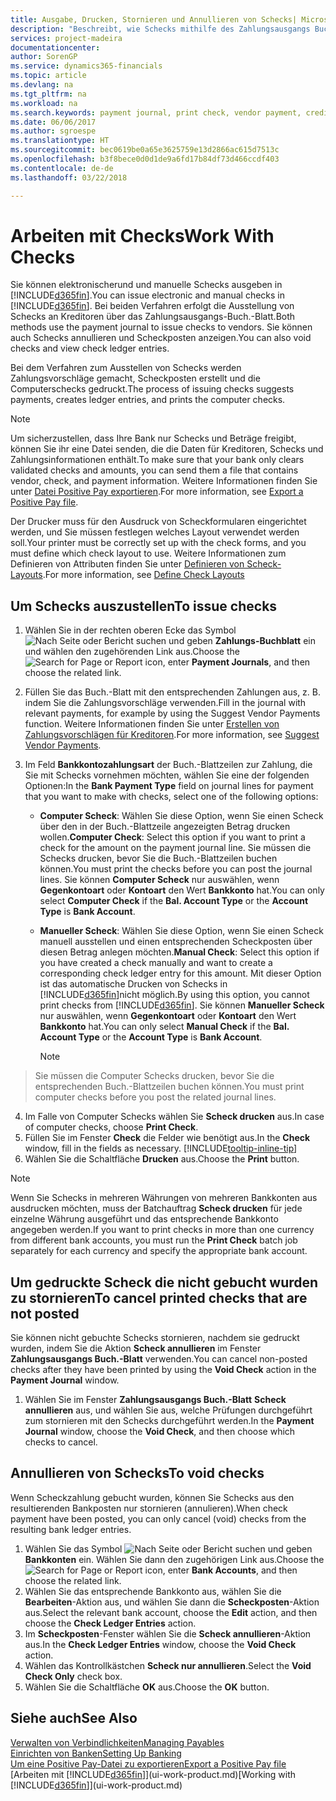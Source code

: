 ```yaml
---
title: Ausgabe, Drucken, Stornieren und Annullieren von Schecks| Microsoft Docs
description: "Beschreibt, wie Schecks mithilfe des Zahlungsausgangs Buch.-Blattes, ausgegeben, gedruckt oder annulliert werden oder wie Check-Sachposteneinträge in Finance and Operations, Business edition angezeigt werden."
services: project-madeira
documentationcenter: 
author: SorenGP
ms.service: dynamics365-financials
ms.topic: article
ms.devlang: na
ms.tgt_pltfrm: na
ms.workload: na
ms.search.keywords: payment journal, print check, vendor payment, creditor, debt, balance due, AP
ms.date: 06/06/2017
ms.author: sgroespe
ms.translationtype: HT
ms.sourcegitcommit: bec0619be0a65e3625759e13d2866ac615d7513c
ms.openlocfilehash: b3f8bece0d0d1de9a6fd17b84df73d466ccdf403
ms.contentlocale: de-de
ms.lasthandoff: 03/22/2018

---
```

# <a name="work-with-checks"></a><span data-ttu-id="3a38e-103">Arbeiten mit Checks</span><span class="sxs-lookup"><span data-stu-id="3a38e-103">Work With Checks</span></span>
<span data-ttu-id="3a38e-104">Sie können elektronischerund und manuelle Schecks ausgeben in [!INCLUDE[d365fin](includes/d365fin_md.md)].</span><span class="sxs-lookup"><span data-stu-id="3a38e-104">You can issue electronic and manual checks in [!INCLUDE[d365fin](includes/d365fin_md.md)].</span></span> <span data-ttu-id="3a38e-105">Bei beiden Verfahren erfolgt die Ausstellung von Schecks an Kreditoren über das Zahlungsausgangs-Buch.-Blatt.</span><span class="sxs-lookup"><span data-stu-id="3a38e-105">Both methods use the payment journal to issue checks to vendors.</span></span> <span data-ttu-id="3a38e-106">Sie können auch Schecks annullieren und Scheckposten anzeigen.</span><span class="sxs-lookup"><span data-stu-id="3a38e-106">You can also void checks and view check ledger entries.</span></span>

<span data-ttu-id="3a38e-107">Bei dem Verfahren zum Ausstellen von Schecks werden Zahlungsvorschläge gemacht, Scheckposten erstellt und die Computerschecks gedruckt.</span><span class="sxs-lookup"><span data-stu-id="3a38e-107">The process of issuing checks suggests payments, creates ledger entries, and prints the computer checks.</span></span>

> [!NOTE]  
>   <span data-ttu-id="3a38e-108">Um sicherzustellen, dass Ihre Bank nur Schecks und Beträge freigibt, können Sie ihr eine Datei senden, die die Daten für Kreditoren, Schecks und Zahlungsinformationen enthält.</span><span class="sxs-lookup"><span data-stu-id="3a38e-108">To make sure that your bank only clears validated checks and amounts, you can send them a file that contains vendor, check, and payment information.</span></span> <span data-ttu-id="3a38e-109">Weitere Informationen finden Sie unter [Datei Positive Pay exportieren](finance-how-positive-pay.md).</span><span class="sxs-lookup"><span data-stu-id="3a38e-109">For more information, see [Export a Positive Pay file](finance-how-positive-pay.md).</span></span>

<span data-ttu-id="3a38e-110">Der Drucker muss für den Ausdruck von Scheckformularen eingerichtet werden, und Sie müssen festlegen welches Layout verwendet werden soll.</span><span class="sxs-lookup"><span data-stu-id="3a38e-110">Your printer must be correctly set up with the check forms, and you must define which check layout to use.</span></span> <span data-ttu-id="3a38e-111">Weitere Informationen zum Definieren von Attributen finden Sie unter [Definieren von Scheck-Layouts](finance-how-define-check-layouts.md).</span><span class="sxs-lookup"><span data-stu-id="3a38e-111">For more information, see [Define Check Layouts](finance-how-define-check-layouts.md)</span></span>

## <a name="to-issue-checks"></a><span data-ttu-id="3a38e-112">Um Schecks auszustellen</span><span class="sxs-lookup"><span data-stu-id="3a38e-112">To issue checks</span></span>
1. <span data-ttu-id="3a38e-113">Wählen Sie in der rechten oberen Ecke das Symbol ![Nach Seite oder Bericht suchen](media/ui-search/search_small.png "Nach Seite oder Bericht suchen") und geben **Zahlungs-Buchblatt** ein und wählen den zugehörenden Link aus.</span><span class="sxs-lookup"><span data-stu-id="3a38e-113">Choose the ![Search for Page or Report](media/ui-search/search_small.png "Search for Page or Report icon") icon, enter **Payment Journals**, and then choose the related link.</span></span>
2. <span data-ttu-id="3a38e-114">Füllen Sie das Buch.-Blatt mit den entsprechenden Zahlungen aus, z. B. indem Sie die Zahlungsvorschläge verwenden.</span><span class="sxs-lookup"><span data-stu-id="3a38e-114">Fill in the journal with relevant payments, for example by using the Suggest Vendor Payments function.</span></span> <span data-ttu-id="3a38e-115">Weitere Informationen finden Sie unter [Erstellen von Zahlungsvorschlägen für Kreditoren](payables-how-suggest-vendor-payments.md).</span><span class="sxs-lookup"><span data-stu-id="3a38e-115">For more information, see [Suggest Vendor Payments](payables-how-suggest-vendor-payments.md).</span></span>
3. <span data-ttu-id="3a38e-116">Im Feld **Bankkontozahlungsart** der Buch.-Blattzeilen zur Zahlung, die Sie mit Schecks vornehmen möchten, wählen Sie eine der folgenden Optionen:</span><span class="sxs-lookup"><span data-stu-id="3a38e-116">In the **Bank Payment Type** field on journal lines for payment that you want to make with checks, select one of the following options:</span></span>

   * <span data-ttu-id="3a38e-117">**Computer Scheck**: Wählen Sie diese Option, wenn Sie einen Scheck über den in der Buch.-Blattzeile angezeigten Betrag drucken wollen.</span><span class="sxs-lookup"><span data-stu-id="3a38e-117">**Computer Check**: Select this option if you want to print a check for the amount on the payment journal line.</span></span> <span data-ttu-id="3a38e-118">Sie müssen die Schecks drucken, bevor Sie die Buch.-Blattzeilen buchen können.</span><span class="sxs-lookup"><span data-stu-id="3a38e-118">You must print the checks before you can post the journal lines.</span></span> <span data-ttu-id="3a38e-119">Sie können **Computer Scheck** nur auswählen, wenn **Gegenkontoart** oder **Kontoart** den Wert **Bankkonto** hat.</span><span class="sxs-lookup"><span data-stu-id="3a38e-119">You can only select **Computer Check** if the **Bal. Account Type** or the **Account Type** is **Bank Account**.</span></span>
   * <span data-ttu-id="3a38e-120">**Manueller Scheck**: Wählen Sie diese Option, wenn Sie einen Scheck manuell ausstellen und einen entsprechenden Scheckposten über diesen Betrag anlegen möchten.</span><span class="sxs-lookup"><span data-stu-id="3a38e-120">**Manual Check**: Select this option if you have created a check manually and want to create a corresponding check ledger entry for this amount.</span></span> <span data-ttu-id="3a38e-121">Mit dieser Option ist das automatische Drucken von Schecks in [!INCLUDE[d365fin](includes/d365fin_md.md)]nicht möglich.</span><span class="sxs-lookup"><span data-stu-id="3a38e-121">By using this option, you cannot print checks from [!INCLUDE[d365fin](includes/d365fin_md.md)].</span></span> <span data-ttu-id="3a38e-122">Sie können **Manueller Scheck** nur auswählen, wenn **Gegenkontoart** oder **Kontoart** den Wert **Bankkonto** hat.</span><span class="sxs-lookup"><span data-stu-id="3a38e-122">You can only select **Manual Check** if the **Bal. Account Type** or the **Account Type** is **Bank Account**.</span></span>

     > [!NOTE]  
>   <span data-ttu-id="3a38e-123">Sie müssen die Computer Schecks drucken, bevor Sie die entsprechenden Buch.-Blattzeilen buchen können.</span><span class="sxs-lookup"><span data-stu-id="3a38e-123">You must print computer checks before you post the related journal lines.</span></span>
4. <span data-ttu-id="3a38e-124">Im Falle von Computer Schecks wählen Sie **Scheck drucken** aus.</span><span class="sxs-lookup"><span data-stu-id="3a38e-124">In case of computer checks, choose **Print Check**.</span></span>
5. <span data-ttu-id="3a38e-125">Füllen Sie im Fenster **Check** die Felder wie benötigt aus.</span><span class="sxs-lookup"><span data-stu-id="3a38e-125">In the **Check** window, fill in the fields as necessary.</span></span> [!INCLUDE[tooltip-inline-tip](includes/tooltip-inline-tip_md.md)]
6. <span data-ttu-id="3a38e-126">Wählen Sie die Schaltfläche **Drucken** aus.</span><span class="sxs-lookup"><span data-stu-id="3a38e-126">Choose the **Print** button.</span></span>

> [!NOTE]  
>   <span data-ttu-id="3a38e-127">Wenn Sie Schecks in mehreren Währungen von mehreren Bankkonten aus ausdrucken möchten, muss der Batchauftrag **Scheck drucken** für jede einzelne Währung ausgeführt und das entsprechende Bankkonto angegeben werden.</span><span class="sxs-lookup"><span data-stu-id="3a38e-127">If you want to print checks in more than one currency from different bank accounts, you must run the **Print Check** batch job separately for each currency and specify the appropriate bank account.</span></span>

## <a name="to-cancel-printed-checks-that-are-not-posted"></a><span data-ttu-id="3a38e-128">Um gedruckte Scheck die nicht gebucht wurden zu stornieren</span><span class="sxs-lookup"><span data-stu-id="3a38e-128">To cancel printed checks that are not posted</span></span>
<span data-ttu-id="3a38e-129">Sie können nicht gebuchte Schecks stornieren, nachdem sie gedruckt wurden, indem Sie die Aktion **Scheck annullieren** im Fenster **Zahlungsausgangs Buch.-Blatt** verwenden.</span><span class="sxs-lookup"><span data-stu-id="3a38e-129">You can cancel non-posted checks after they have been printed by using the **Void Check** action in the **Payment Journal** window.</span></span>

1. <span data-ttu-id="3a38e-130">Wählen Sie im Fenster **Zahlungsausgangs Buch.-Blatt** **Scheck annullieren** aus, und wählen Sie aus, welche Prüfungen durchgeführt zum stornieren mit den Schecks durchgeführt werden.</span><span class="sxs-lookup"><span data-stu-id="3a38e-130">In the **Payment Journal** window, choose the **Void Check**, and then choose which checks to cancel.</span></span>

## <a name="to-void-checks"></a><span data-ttu-id="3a38e-131">Annullieren von Schecks</span><span class="sxs-lookup"><span data-stu-id="3a38e-131">To void checks</span></span>
<span data-ttu-id="3a38e-132">Wenn Scheckzahlung gebucht wurden, können Sie Schecks aus den resultierenden Bankposten nur stornieren (annulieren).</span><span class="sxs-lookup"><span data-stu-id="3a38e-132">When check payment have been posted, you can only cancel (void) checks from the resulting bank ledger entries.</span></span>

1. <span data-ttu-id="3a38e-133">Wählen Sie das Symbol ![Nach Seite oder Bericht suchen](media/ui-search/search_small.png "Nach Seite oder Bericht suchen") und geben **Bankkonten** ein. Wählen Sie dann den zugehörigen Link aus.</span><span class="sxs-lookup"><span data-stu-id="3a38e-133">Choose the ![Search for Page or Report](media/ui-search/search_small.png "Search for Page or Report icon") icon, enter **Bank Accounts**, and then choose the related link.</span></span>
2. <span data-ttu-id="3a38e-134">Wählen Sie das entsprechende Bankkonto aus, wählen Sie die **Bearbeiten**-Aktion aus, und wählen Sie dann die **Scheckposten**-Aktion aus.</span><span class="sxs-lookup"><span data-stu-id="3a38e-134">Select the relevant bank account, choose the **Edit** action, and then choose the **Check Ledger Entries** action.</span></span>
3. <span data-ttu-id="3a38e-135">Im **Scheckposten**-Fenster wählen Sie die **Scheck annullieren**-Aktion aus.</span><span class="sxs-lookup"><span data-stu-id="3a38e-135">In the **Check Ledger Entries** window, choose the **Void Check** action.</span></span>
4. <span data-ttu-id="3a38e-136">Wählen das Kontrollkästchen **Scheck nur annullieren**.</span><span class="sxs-lookup"><span data-stu-id="3a38e-136">Select the **Void Check Only** check box.</span></span>
5. <span data-ttu-id="3a38e-137">Wählen Sie die Schaltfläche **OK** aus.</span><span class="sxs-lookup"><span data-stu-id="3a38e-137">Choose the **OK** button.</span></span>

## <a name="see-also"></a><span data-ttu-id="3a38e-138">Siehe auch</span><span class="sxs-lookup"><span data-stu-id="3a38e-138">See Also</span></span>
[<span data-ttu-id="3a38e-139">Verwalten von Verbindlichkeiten</span><span class="sxs-lookup"><span data-stu-id="3a38e-139">Managing Payables</span></span>](payables-manage-payables.md)  
[<span data-ttu-id="3a38e-140">Einrichten von Banken</span><span class="sxs-lookup"><span data-stu-id="3a38e-140">Setting Up Banking</span></span>](bank-setup-banking.md)  
[<span data-ttu-id="3a38e-141">Um eine Positive Pay-Datei zu exportieren</span><span class="sxs-lookup"><span data-stu-id="3a38e-141">Export a Positive Pay file</span></span>](finance-how-positive-pay.md)  
<span data-ttu-id="3a38e-142">[Arbeiten mit [!INCLUDE[d365fin](includes/d365fin_md.md)]](ui-work-product.md)</span><span class="sxs-lookup"><span data-stu-id="3a38e-142">[Working with [!INCLUDE[d365fin](includes/d365fin_md.md)]](ui-work-product.md)</span></span>  

